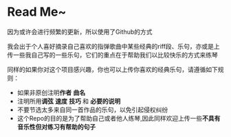 # Read Me~
因为或许会进行频繁的更新，所以使用了Github的方式

我会出于个人喜好摘录自己喜欢的指弹歌曲中某些经典的riff段、乐句，亦或是上传一些我自己写的一些乐句，它们的重点在于帮助我们以比较快乐的方式来练琴

同样的如果你对这个项目感兴趣，你也可以上传你喜欢的经典乐句，请遵循如下规则：

 - 如果非原创注明**作者** **曲名**
 - 注明所用**调弦** **速度** **技巧** 和 **必要的说明**
 - 不要节选太多来自同一首作品的乐句，以免引起侵权纠纷
 - 这个Repo的目的是为了帮助自己或者他人练琴,因此同样欢迎上传一些**不具有音乐性但对练习有帮助的句子**


